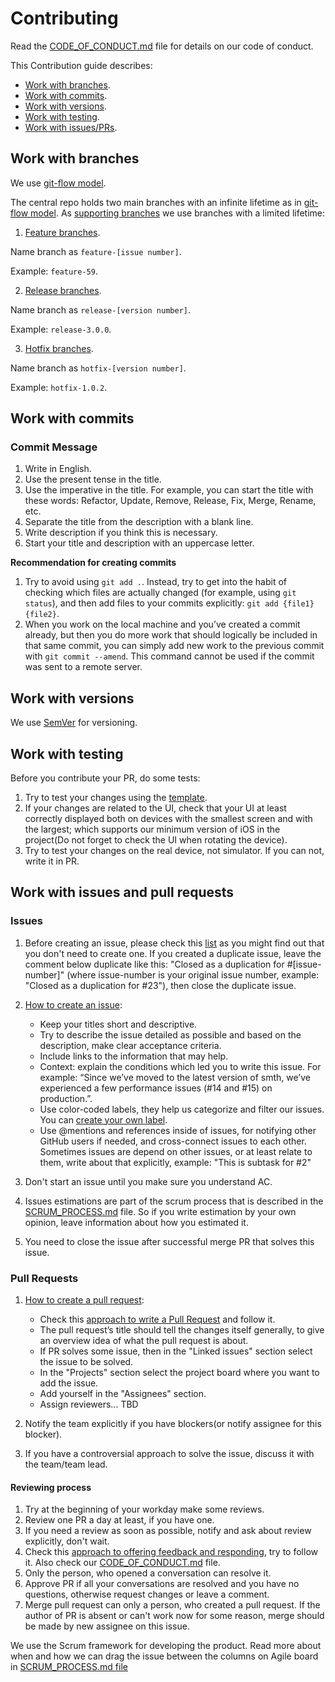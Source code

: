 # Contributing

Read the [CODE_OF_CONDUCT.md](CODE_OF_CONDUCT.md) file for details on our code of conduct.

This Contribution guide describes:

- [Work with branches](#work-with-branches).
- [Work with commits](#work-with-commits).
- [Work with versions](#work-with-versions).
- [Work with testing](#work-with-testing).
- [Work with issues/PRs](#work-with-issues-and-pull-requests).

## Work with branches

We use [git-flow model](https://nvie.com/posts/a-successful-git-branching-model/).

The central repo holds two main branches with an infinite lifetime as in [git-flow model](https://nvie.com/posts/a-successful-git-branching-model/#the-main-branches). As [supporting branches](https://nvie.com/posts/a-successful-git-branching-model/#supporting-branches) we use branches with a limited lifetime: 

1. [Feature branches](https://nvie.com/posts/a-successful-git-branching-model/#feature-branches).

Name branch as `feature-[issue number]`.

Example: `feature-59`.

2. [Release branches](https://nvie.com/posts/a-successful-git-branching-model/#release-branches).

Name branch as `release-[version number]`.

Example: `release-3.0.0`.

3. [Hotfix branches](https://nvie.com/posts/a-successful-git-branching-model/#hotfix-branches).

Name branch as `hotfix-[version number]`.

Example: `hotfix-1.0.2`.

## Work with commits

### Commit Message

1. Write in English.
1. Use the present tense in the title.
1. Use the imperative in the title. For example, you can start the title with these words: Refactor, Update, Remove, Release, Fix, Merge, Rename, etc.
1. Separate the title from the description with a blank line.
1. Write description if you think this is necessary.
1. Start your title and description with an uppercase letter.

**Recommendation for creating commits**

1. Try to avoid using `git add .`. Instead, try to get into the habit of checking which files are actually changed (for example, using `git status`), and then add files to your commits explicitly: `git add {file1} {file2}`.
1. When you work on the local machine and you’ve created a commit already, but then you do more work that should logically be included in that same commit, you can simply add new work to the previous commit with `git commit --amend`. This command cannot be used if the commit was sent to a remote server.

## Work with versions

We use [SemVer](https://semver.org/) for versioning.

## Work with testing

Before you contribute your PR, do some tests:
1. Try to test your changes using the [template](https://www.guru99.com/positive-and-negative-testing.html).
1. If your changes are related to the UI, check that your UI at least correctly displayed both on devices with the smallest screen and with the largest; which supports our minimum version of iOS in the project(Do not forget to check the UI when rotating the device). 
1. Try to test your changes on the real device, not simulator. If you can not, write it in PR.

## Work with issues and pull requests

### Issues 

1. Before creating an issue, please check this [list](https://github.com/dersim-davaod/CocoaHeads-iOS-School-Twitter-project/issues) as you might find out that you don't need to create one. If you created a duplicate issue, leave the comment below duplicate like this: "Closed as a duplication for #[issue-number]" (where issue-number is your original issue number, example: "Closed as a duplication for #23"), then close the duplicate issue.

1. [How to create an issue](https://help.github.com/en/github/managing-your-work-on-github/creating-an-issue):
   - Keep your titles short and descriptive.
   - Try to describe the issue detailed as possible and based on the description, make clear acceptance criteria.
   - Include links to the information that may help.
   - Context: explain the conditions which led you to write this issue. For example: “Since we’ve moved to the latest version of smth, we’ve experienced a few performance issues (#14 and #15) on production.”.
   - Use color-coded labels, they help us categorize and filter our issues. You can [create your own label](https://help.github.com/en/github/managing-your-work-on-github/creating-a-label).
   - Use @mentions and references inside of issues, for notifying other GitHub users if needed, and cross-connect issues to each other. Sometimes issues are depend on other issues, or at least relate to them, write about that explicitly, example: "This is subtask for #2"

1. Don't start an issue until you make sure you understand AC.

1. Issues estimations are part of the scrum process that is described in the [SCRUM_PROCESS.md](SCRUM_PROCESS.md) file. So if you write estimation by your own opinion, leave information about how you estimated it.

1. You need to close the issue after successful merge PR that solves this issue.

### Pull Requests

1. [How to create a pull request](https://help.github.com/en/github/collaborating-with-issues-and-pull-requests/creating-a-pull-request):

   - Check this [approach to write a Pull Request](https://github.blog/2015-01-21-how-to-write-the-perfect-pull-request/#approach-to-writing-a-pull-request) and follow it.
   - The pull request’s title should tell the changes itself generally, to give an overview idea of what the pull request is about.
   - If PR solves some issue, then in the "Linked issues" section select the issue to be solved.
   - In the "Projects" section select the project board where you want to add the issue.
   - Add yourself in the "Assignees" section.
   - Assign reviewers... TBD

1. Notify the team explicitly if you have blockers(or notify assignee for this blocker).

1. If you have a controversial approach to solve the issue, discuss it with the team/team lead.

#### Reviewing process

1. Try at the beginning of your workday make some reviews.
1. Review one PR a day at least, if you have one.
1. If you need a review as soon as possible, notify and ask about review explicitly, don't wait.
1. Check this [approach to offering feedback and responding](https://github.blog/2015-01-21-how-to-write-the-perfect-pull-request/#offering-feedback), try to follow it. Also check our [CODE_OF_CONDUCT.md](CODE_OF_CONDUCT.md) file.
1. Only the person, who opened a conversation can resolve it. 
1. Approve PR if all your conversations are resolved and you have no questions, otherwise request changes or leave a comment.
1. Merge pull request can only a person, who created a pull request. If the author of PR is absent or can't work now for some reason, merge should be made by new assignee on this issue. 

We use the Scrum framework for developing the product. Read more about when and how we can drag the issue between the columns on Agile board in [SCRUM_PROCESS.md file](SCRUM_PROCESS.md)
